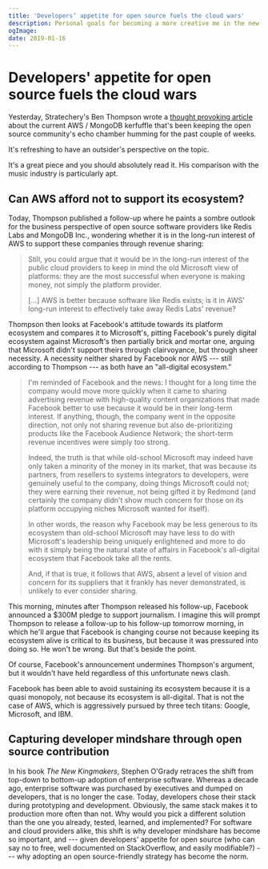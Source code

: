 ```yaml
---
title: 'Developers’ appetite for open source fuels the cloud wars'
description: Personal goals for becoming a more creative me in the new year.
ogImage:
date: 2019-01-16
---
```


# Developers' appetite for open source fuels the cloud wars

Yesterday, Stratechery's Ben Thompson wrote a [thought provoking article](https://stratechery.com/2019/aws-mongodb-and-the-economic-realities-of-open-source/) about the current AWS / MongoDB kerfuffle that's been keeping the open source community's echo chamber humming for the past couple of weeks.

It's refreshing to have an outsider's perspective on the topic.

It's a great piece and you should absolutely read it. His comparison with the music industry is particularly apt.

## Can AWS afford not to support its ecosystem?

Today, Thompson published a follow-up where he paints a sombre outlook for the business perspective of open source software providers like Redis Labs and MongoDB Inc., wondering whether it is in the long-run interest of AWS to support these companies through revenue sharing:

> Still, you could argue that it would be in the long-run interest of the public cloud providers to keep in mind the old Microsoft view of platforms: they are the most successful when everyone is making money, not simply the platform provider.
>
> [...] AWS is better because software like Redis exists; is it in AWS' long-run interest to effectively take away Redis Labs' revenue?

Thompson then looks at Facebook's attitude towards its platform ecosystem and compares it to Microsoft's, pitting Facebook's purely digital ecosystem against Microsoft's then partially brick and mortar one, arguing that Microsoft didn't support theirs through clairvoyance, but through sheer necessity. A necessity neither shared by Facebook nor AWS --- still according to Thompson --- as both have an "all-digital ecosystem."

> I'm reminded of Facebook and the news: I thought for a long time the company would move more quickly when it came to sharing advertising revenue with high-quality content organizations that made Facebook better to use because it would be in their long-term interest. If anything, though, the company went in the opposite direction, not only not sharing revenue but also de-prioritizing products like the Facebook Audience Network; the short-term revenue incentives were simply too strong.
>
> Indeed, the truth is that while old-school Microsoft may indeed have only taken a minority of the money in its market, that was because its partners, from resellers to systems integrators to developers, were genuinely useful to the company, doing things Microsoft could not; they were earning their revenue, not being gifted it by Redmond (and certainly the company didn't show much concern for those on its platform occupying niches Microsoft wanted for itself).
>
> In other words, the reason why Facebook may be less generous to its ecosystem than old-school Microsoft may have less to do with Microsoft's leadership being uniquely enlightened and more to do with it simply being the natural state of affairs in Facebook's all-digital ecosystem that Facebook take all the rents.
>
> And, if that is true, it follows that AWS, absent a level of vision and concern for its suppliers that it frankly has never demonstrated, is unlikely to ever consider sharing.

This morning, minutes after Thompson released his follow-up, Facebook announced a $300M pledge to support journalism. I imagine this will prompt Thompson to release a follow-up to his follow-up tomorrow morning, in which he'll argue that Facebook is changing course not because keeping its ecosystem alive is critical to its business, but because it was pressured into doing so. He won't be wrong. But that's beside the point.

Of course, Facebook's announcement undermines Thompson's argument, but it wouldn't have held regardless of this unfortunate news clash.

Facebook has been able to avoid sustaining its ecosystem because it is a quasi monopoly, not because its ecosystem is all-digital. That is not the case of AWS, which is aggressively pursued by three tech titans: Google, Microsoft, and IBM.

## Capturing developer mindshare through open source contribution

In his book _The New Kingmakers_, Stephen O'Grady retraces the shift from top-down to bottom-up adoption of enterprise software. Whereas a decade ago, enterprise software was purchased by executives and dumped on developers, that is no longer the case. Today, developers chose their stack during prototyping and development. Obviously, the same stack makes it to production more often than not. Why would you pick a different solution than the one you already, tested, learned, and implemented? For software and cloud providers alike, this shift is why developer mindshare has become so important, and --- given developers' appetite for open source (who can say no to free, well documented on StackOverflow, and easily modifiable?) --- why adopting an open source-friendly strategy has become the norm.
